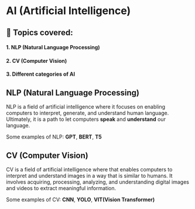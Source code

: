 # AI (Artificial Intelligence)

## 📘 Topics covered:

#### 1. NLP (Natural Language Processing)
#### 2. CV (Computer Vision)
#### 3. Different categories of AI

## NLP (Natural Language Processing)

 NLP is a field of artificial intelligence where it focuses on enabling computers to interpret, generate, and understand human language. Ultimately, it is a path to let computers **speak** and **understand** our language.

 Some examples of NLP: **GPT**, **BERT**, **T5**

## CV (Computer Vision)

 CV is a field of artificial intelligence where that enables computers to interpret and understand images in a way that is similar to humans. It involves acquiring, processing, analyzing, and understanding digital images and videos to extract meaningful information.

 Some examples of CV: **CNN**, **YOLO**, **VIT(Vision Transformer)**



 



